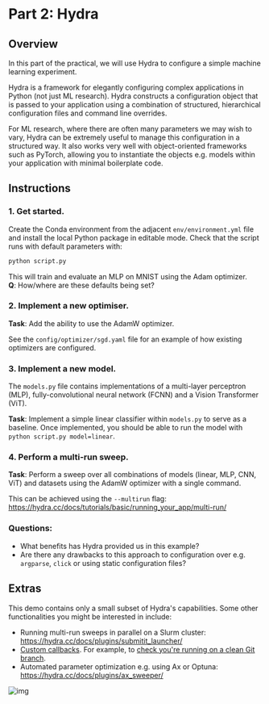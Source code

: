 # Part 2: Hydra

## Overview
In this part of the practical, we will use Hydra to configure a simple machine learning experiment.

Hydra is a framework for elegantly configuring complex applications in Python (not just ML research). Hydra constructs a configuration object that is passed to your application using a combination of structured, hierarchical configuration files and command line overrides.

For ML research, where there are often many parameters we may wish to vary, Hydra can be extremely useful to manage this configuration in a structured way. It also works very well with object-oriented frameworks such as PyTorch, allowing you to instantiate the objects e.g. models within your application with minimal boilerplate code.

## Instructions

### 1. Get started.
Create the Conda environment from the adjacent `env/environment.yml` file and install the local Python package in editable mode. Check that the script runs with default parameters with:
```bash
python script.py
```
This will train and evaluate an MLP on MNIST using the Adam optimizer.
</br>**Q**: How/where are these defaults being set?

### 2. Implement a new optimiser.
**Task**: Add the ability to use the AdamW optimizer.

See the `config/optimizer/sgd.yaml` file for an example of how existing optimizers are configured.

### 3. Implement a new model.
The `models.py` file contains implementations of a multi-layer perceptron (MLP), fully-convolutional neural network (FCNN) and a Vision Transformer (ViT).

**Task**: Implement a simple linear classifier within `models.py` to serve as a baseline. Once implemented, you should be able to run the model with `python script.py model=linear`.

### 4. Perform a multi-run sweep.
**Task**: Perform a sweep over all combinations of models (linear, MLP, CNN, ViT) and datasets using the AdamW optimizer with a single command.

This can be achieved using the `--multirun` flag:
https://hydra.cc/docs/tutorials/basic/running_your_app/multi-run/

### Questions:
- What benefits has Hydra provided us in this example?
- Are there any drawbacks to this approach to configuration over e.g. `argparse`, `click` or using static configuration files?

## Extras
This demo contains only a small subset of Hydra's capabilities. Some other functionalities you might be interested in include:
- Running multi-run sweeps in parallel on a Slurm cluster: https://hydra.cc/docs/plugins/submitit_launcher/
- [Custom callbacks](https://hydra.cc/docs/experimental/callbacks/). For example, to [check you're running on a clean Git branch](https://github.com/paquiteau/hydra-callbacks/blob/e63e82da8d83c6950d272ac34434523077ef6643/src/hydra_callbacks/callbacks.py#L96.).
- Automated parameter optimization e.g. using Ax or Optuna: https://hydra.cc/docs/plugins/ax_sweeper/

![img](https://hydra.cc/img/logo.svg)